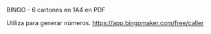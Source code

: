 BINGO - 6 cartones en 1A4 en PDF 

Utiliza para generar nùmeros.
https://app.bingomaker.com/free/caller